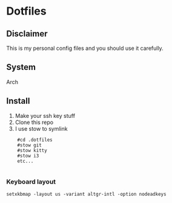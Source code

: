 # Dotfiles

## Disclaimer
This is my personal config files and you should use it carefully.

## System
Arch

## Install

1. Make your ssh key stuff
2. Clone this repo
3. I use stow to symlink
``` 
    #cd .dotfiles
    #stow git
    #stow kitty
    #stow i3
    etc...
    
```

### Keyboard layout
```
setxkbmap -layout us -variant altgr-intl -option nodeadkeys
```
